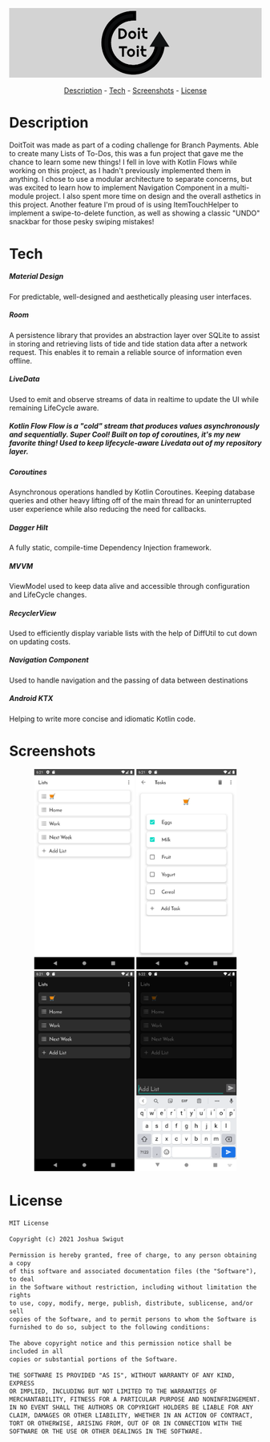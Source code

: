 <p align = "center">
  <img src = "doittoitlogobanner.png" >
  </p>

<p align = "center">
  <a href="#description">Description</a> -
  <a href="#tech">Tech</a> -
  <a href="#screenshots">Screenshots</a> -
  <a href="#license">License</a>
  </p>


# Description

  DoitToit was made as part of a coding challenge for Branch Payments. Able to create many Lists of To-Dos, this was a fun project that
gave me the chance to learn some new things! I fell in love with Kotlin Flows while working on this project, as I hadn't previously implemented them in anything.
I chose to use a modular architecture to separate concerns, but was excited to learn how to implement Navigation Component in a multi-module project.
I also spent more time on design and the overall asthetics in this project. Another feature I'm proud of is using ItemTouchHelper to implement
a swipe-to-delete function, as well as showing a classic "UNDO" snackbar for those pesky swiping mistakes!


# Tech
<h5>Material Design</h5> For predictable, well-designed and
aesthetically pleasing user interfaces.
<h5>Room</h5> A persistence library that provides an abstraction layer over SQLite to assist
 in storing and retrieving lists of tide and tide station data after a network
request. This enables it to remain a reliable source of information even offline.
<h5>LiveData</h5> Used to emit and observe streams of data in realtime to update the UI while remaining
LifeCycle aware.
<h5>Kotlin Flow</> Flow is a "cold" stream that produces values asynchronously and sequentially. Super Cool! Built on
  top of coroutines, it's my new favorite thing! Used to keep lifecycle-aware Livedata out of my repository layer.
<h5>Coroutines</h5> Asynchronous operations handled by Kotlin Coroutines. Keeping database queries and
other heavy lifting off of the main thread for an uninterrupted user experience while also
reducing the need for callbacks.
<h5>Dagger Hilt</h5> A fully static, compile-time Dependency Injection framework.
<h5>MVVM</h5> ViewModel used to keep data alive and accessible through configuration and LifeCycle changes.
<h5>RecyclerView</h5> Used to efficiently display variable lists with the help of DiffUtil to cut down on updating costs.
<h5>Navigation Component</h5> Used to handle navigation and the passing of data between destinations
<h5>Android KTX</h5> Helping to write more concise and idiomatic Kotlin code.


# Screenshots
<p align = "center">
<img src = "listspiclight.png" height = "400" width = "200" >
<img src = "taskspiclight.png" height = "400" width = "200" >
<img src = "darkmodepic.png" height = "400" width = "200" >
<img src = "addlistpic.png" height = "400" width = "200" >

  </p>



# License
```
MIT License

Copyright (c) 2021 Joshua Swigut

Permission is hereby granted, free of charge, to any person obtaining a copy
of this software and associated documentation files (the "Software"), to deal
in the Software without restriction, including without limitation the rights
to use, copy, modify, merge, publish, distribute, sublicense, and/or sell
copies of the Software, and to permit persons to whom the Software is
furnished to do so, subject to the following conditions:

The above copyright notice and this permission notice shall be included in all
copies or substantial portions of the Software.

THE SOFTWARE IS PROVIDED "AS IS", WITHOUT WARRANTY OF ANY KIND, EXPRESS
OR IMPLIED, INCLUDING BUT NOT LIMITED TO THE WARRANTIES OF
MERCHANTABILITY, FITNESS FOR A PARTICULAR PURPOSE AND NONINFRINGEMENT.
IN NO EVENT SHALL THE AUTHORS OR COPYRIGHT HOLDERS BE LIABLE FOR ANY
CLAIM, DAMAGES OR OTHER LIABILITY, WHETHER IN AN ACTION OF CONTRACT,
TORT OR OTHERWISE, ARISING FROM, OUT OF OR IN CONNECTION WITH THE
SOFTWARE OR THE USE OR OTHER DEALINGS IN THE SOFTWARE.
